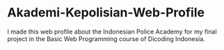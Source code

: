 # Akademi-Kepolisian-Web-Profile
I made this web profile about the Indonesian Police Academy for my final project in the Basic Web Programming course of Dicoding Indonesia.

